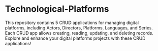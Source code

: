 # Technological-Platforms
This repository contains 5 CRUD applications for managing digital platforms, including Actors, Directors, Platforms, Languages, and Series. Each CRUD app allows creating, reading, updating, and deleting records. Explore and enhance your digital platforms projects with these CRUD applications!
